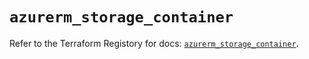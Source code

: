 # `azurerm_storage_container`

Refer to the Terraform Registory for docs: [`azurerm_storage_container`](https://www.terraform.io/docs/providers/azurerm/r/storage_container).
